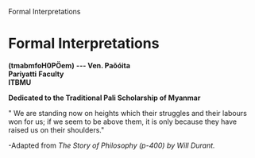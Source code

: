 Formal Interpretations
# **Formal Interpretations** 

**(tmabmfoH0PÖem)** 
**--- Ven. Paõóita**        
                        **Pariyatti** **Faculty**        
                          **ITBMU**  

**Dedicated to the Traditional Pali Scholarship of Myanmar**

" We are standing now on heights which their struggles and their labours won for 
us; if we seem to be above them, it is only because they have raised us on their 
shoulders." 

  -Adapted from *The Story of Philosophy (p-400) by Will Durant.*


